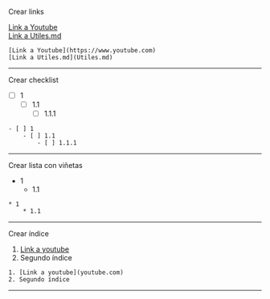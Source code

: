 Crear links

[Link a Youtube](https://www.youtube.com) <br>
[Link a Utiles.md](Utiles.md)

```
[Link a Youtube](https://www.youtube.com)
[Link a Utiles.md](Utiles.md)
```

<hr>
Crear checklist

- [ ] 1
    - [ ] 1.1
        - [ ] 1.1.1

```
- [ ] 1
    - [ ] 1.1
        - [ ] 1.1.1
```
<hr>

Crear lista con viñetas

* 1
    * 1.1
    
```
* 1
    * 1.1
```

<hr>

Crear índice

1. [Link a youtube](youtube.com)
2. Segundo índice
    
```
1. [Link a youtube](youtube.com)
2. Segundo índice
```

<hr>


